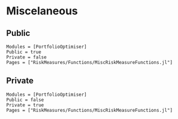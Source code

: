 # Miscelaneous

## Public

```@autodocs
Modules = [PortfolioOptimiser]
Public = true
Private = false
Pages = ["RiskMeasures/Functions/MiscRiskMeasureFunctions.jl"]
```

## Private

```@autodocs
Modules = [PortfolioOptimiser]
Public = false
Private = true
Pages = ["RiskMeasures/Functions/MiscRiskMeasureFunctions.jl"]
```

